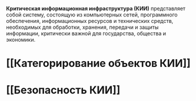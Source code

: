 **Критическая информационная инфраструктура (КИИ)**  представляет собой систему, состоящую из компьютерных сетей, программного обеспечения, информационных ресурсов и технических средств, необходимых для обработки, хранения, передачи и защиты информации, критически важной для государства, общества и экономики.

# [[Категорирование объектов КИИ]]

# [[Безопасность КИИ]]

